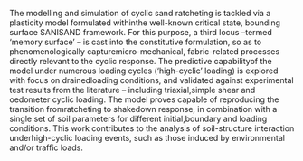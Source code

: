 The modelling and simulation of cyclic sand ratcheting is tackled via a plasticity model formulated withinthe well-known critical state, bounding surface SANISAND framework. For this purpose, a third locus –termed ‘memory surface’ – is cast into the constitutive formulation, so as to phenomenologically capturemicro-mechanical, fabric-related processes directly relevant to the cyclic response. The predictive capabilityof the model under numerous loading cycles (‘high-cyclic’ loading) is explored with focus on drainedloading conditions, and validated against experimental test results from the literature – including triaxial,simple shear and oedometer cyclic loading. The model proves capable of reproducing the transition fromratcheting to shakedown response, in combination with a single set of soil parameters for different initial,boundary and loading conditions. This work contributes to the analysis of soil-structure interaction underhigh-cyclic loading events, such as those induced by environmental and/or traffic loads. 

